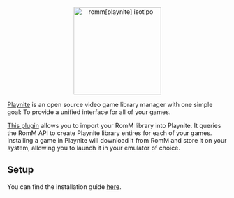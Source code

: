 <div align="center">
    <img src="../../resources/romm/integrations/playnite.svg" height="200px" width="200px" alt="romm[playnite] isotipo">
</div>

[Playnite](https://playnite.link) is an open source video game library manager with one simple goal: To provide a unified interface for all of your games.

[This plugin](https://github.com/rommapp/playnite-plugin) allows you to import your RomM library into Playnite. It queries the RomM API to create Playnite library entires for each of your games. Installing a game in Playnite will download it from RomM and store it on your system, allowing you to launch it in your emulator of choice.

## Setup

You can find the installation guide <a href="https://github.com/rommapp/playnite-plugin?tab=readme-ov-file#installation" target="_blank">here</a>.
